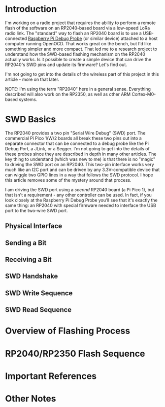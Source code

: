 # Introduction

I'm working on a radio project that requires the ability to perform a 
remote flash of the software on an RP2040-based board via a low-speed
LoRa radio link. The "standard" way to flash an RP2040 board is to use a 
USB-connected [Raspberry Pi Debug Probe](https://www.raspberrypi.com/documentation/microcontrollers/debug-probe.html) (or similar device) attached to a
host computer running OpenOCD. That works great on the bench, but I'd
like something simpler and more compact. That led me to a research 
project to understand how the SWD-based flashing mechanism on the RP2040
actually works. Is it possible to create a simple device that can drive 
the RP2040's SWD pins and update its firmware?  Let's find out.

I'm not going to get into the details of the wireless part of this project
in this article - more on that later.

NOTE: I'm using the term "RP2040" here in a general sense. Everything described
will also work on the RP2350, as well as other ARM Cortex-M0-based systems.

# SWD Basics

The RP2040 provides a two pin "Serial Wire Debug" (SWD) port. The commercial Pi Pico 1/W/2 boards all break these two pins out into a separate connector that can be connected to a 
debug probe like the Pi Debug Port, a JLink, or a Segger. I'm not going to get into
the details of these probes since they are described in depth in many other articles.
The key thing to understand (which was new to me) is that there is no "magic" to driving 
the SWD port on an RP2040. This two-pin interface works very much like an I2C port and 
can be driven by any 3.3V-compatible device that can wiggle two GPIO lines in a way
that follows the SWD protocol. I hope this article removes some of the mystery around 
that process.

I am driving the SWD port using a *second* RP2040 board (a Pi Pico 1), but that isn't 
a requirement - any other controller can be used. In fact, if you look closely at the 
Raspberry Pi Debug Probe you'll see that it's exactly the same thing: an RP2040 with 
special firmware needed to interface the USB port to the two-wire SWD port.

## Physical Interface

## Sending a Bit

## Receiving a Bit

## SWD Handshake

## SWD Write Sequence

## SWD Read Sequence

# Overview of Flashing Process

# RP2040/RP2350 Flash Sequence

# Important References

# Other Notes
